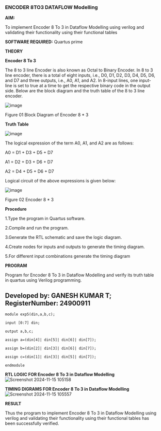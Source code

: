 ### ENCODER 8TO3 DATAFLOW Modelling

**AIM:**

To implement  Encoder 8 To 3 in Dataflow Modelling using verilog and validating their functionality using their functional tables

**SOFTWARE REQUIRED:** Quartus prime

**THEORY**

**Encoder 8 To 3**

The 8 to 3 line Encoder is also known as Octal to Binary Encoder. In 8 to 3 line encoder, there is a total of eight inputs, i.e., D0, D1, D2, D3, D4, D5, D6, and D7 and three outputs, i.e., A0, A1, and A2. In 8-input lines, one input-line is set to true at a time to get the respective binary code in the output side. Below are the block diagram and the truth table of the 8 to 3 line encoder.

![image](https://github.com/naavaneetha/ENCODER8TO3DATAFLOW/assets/154305477/0bc242c1-eb9e-4c47-afe5-30428470efc3)

Figure 01  Block Diagram of Encoder 8 * 3

**Truth Table**

![image](https://github.com/naavaneetha/ENCODER8TO3DATAFLOW/assets/154305477/35496b14-ae6e-4cd1-9abd-d6736b576575)

The logical expression of the term A0, A1, and A2 are as follows:

A0 = D1 + D3 + D5 + D7

A1 = D2 + D3 + D6 + D7

A2 = D4 + D5 + D6 + D7

Logical circuit of the above expressions is given below:

![image](https://github.com/naavaneetha/ENCODER8TO3DATAFLOW/assets/154305477/95acaee6-c873-4c75-89eb-ef09fb158053)

Figure 02  Encoder 8 * 3

**Procedure**

1.Type the program in Quartus software.

2.Compile and run the program.

3.Generate the RTL schematic and save the logic diagram.

4.Create nodes for inputs and outputs to generate the timing diagram.

5.For different input combinations generate the timing diagram

**PROGRAM**

Program for Encoder 8 To 3 in Dataflow Modelling and verify its truth table in quartus using Verilog programming. 

## Developed by: GANESH KUMAR T; RegisterNumber: 24900911
    module exp5(din,a,b,c);
    
    input [0:7] din;
    
    output a,b,c;
    
    assign a=(din[4]| din[5]| din[6]| din[7]);
    
    assign b=(din[2]| din[3]| din[6]| din[7]);
    
    assign c=(din[1]| din[3]| din[5]| din[7]);
    
    endmodule

**RTL LOGIC FOR Encoder 8 To 3 in Dataflow Modelling**
![Screenshot 2024-11-15 105158](https://github.com/user-attachments/assets/1ffc19bf-105b-404d-a3c7-9a74aad8beb5)


**TIMING DIGRAMS FOR Encoder 8 To 3 in Dataflow Modelling**
![Screenshot 2024-11-15 105557](https://github.com/user-attachments/assets/fa63cfde-bf79-497d-895d-1bebd99570d5)

**RESULT**

Thus the program to implement  Encoder 8 To 3 in Dataflow Modelling using verilog and validating their functionality using their functional tables has been successfully verified.






